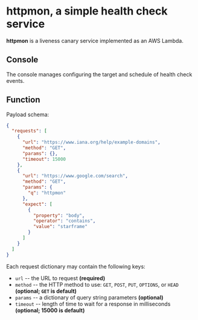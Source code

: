 # httpmon, a simple health check service

**httpmon** is a liveness canary service implemented as an AWS Lambda.

## Console

The console manages configuring the target and schedule of health check events.

## Function

Payload schema:

```json
{
  "requests": [
    {
      "url": "https://www.iana.org/help/example-domains",
      "method": "GET",
      "params": {},
      "timeout": 15000
    },
    {
      "url": "https://www.google.com/search",
      "method": "GET",
      "params": {
        "q": "httpmon"
      },
      "expect": [
        {
          "property": "body",
          "operator": "contains",
          "value": "starframe"
        }
      ]
    }
  ]
}
```

Each request dictionary may contain the following keys:

- `url` -- the URL to request **(required)**
- `method` -- the HTTP method to use: `GET`, `POST`, `PUT`, `OPTIONS`, or `HEAD` **(optional; `GET` is default)**
- `params` -- a dictionary of query string parameters **(optional)**
- `timeout` -- length of time to wait for a response in milliseconds **(optional; 15000 is default)**
